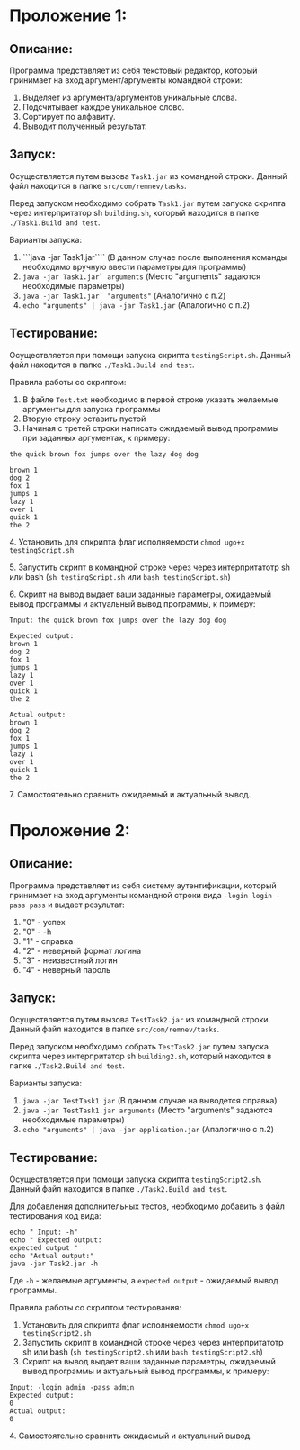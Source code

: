 # Проложение 1:
## Описание:
Программа представляет из себя текстовый редактор, который принимает на вход аргумент/аргументы командной строки:
1. Выделяет из аргумента/аргументов уникальные слова.
2. Подсчитывает каждое уникальное слово.
3. Сортирует по алфавиту.
4. Выводит полученный результат.
	
## Запуск:
Осуществляется путем вызова ```Task1.jar``` из командной строки. Данный файл находится в папке ```src/com/remnev/tasks```.

Перед запуском необходимо собрать ```Task1.jar``` путем запуска скрипта через интерпритатор sh ```building.sh```, который находится в папке ```./Task1.Build and test```.

Варианты запуска:

1. ```java -jar Task1.jar```` (В данном случае после выполнения команды необходимо вручную ввести параметры для программы)
2. ```java -jar Task1.jar` arguments``` (Место "arguments" задаются необходимые параметры)
3. ```java -jar Task1.jar` "arguments"``` (Аналогично с п.2)
4. ```echo "arguments" | java -jar Task1.jar``` (Апалогично с п.2)
	
## Тестирование:
Осуществляется при помощи запуска скрипта ```testingScript.sh```. Данный файл находится в папке ```./Task1.Build and test```.

Правила работы со скриптом:
1. В файле ```Test.txt``` необходимо в первой строке указать желаемые аргументы для запуска программы
2. Вторую строку оставить пустой
3. Начиная с третей строки написать ожидаемый вывод программы при заданных аргументах, к примеру:

```
the quick brown fox jumps over the lazy dog dog

brown 1
dog 2
fox 1
jumps 1
lazy 1
over 1
quick 1
the 2
```
	
4\. Установить для спкрипта флаг исполняемости ```chmod ugo+x testingScript.sh```

5\. Запустить скрипт в командной строке через через интерпритатотр sh или bash (```sh testingScript.sh``` или ```bash testingScript.sh```)

6\. Скрипт на вывод выдает ваши заданные параметры, ожидаемый вывод программы и актуальный вывод программы, к примеру:

```
Tnput: the quick brown fox jumps over the lazy dog dog

Expected output:
brown 1
dog 2
fox 1
jumps 1
lazy 1
over 1
quick 1
the 2

Actual output:
brown 1
dog 2
fox 1
jumps 1
lazy 1
over 1
quick 1
the 2
```
	
7\. Самостоятельно сравнить ожидаемый и актуальный вывод.

# Проложение 2:
## Описание:
Программа представляет из себя систему аутентификации, который принимает на вход аргументы командной строки вида ```-login login -pass pass```  и выдает результат:
1. "0" - успех
2. "0" - -h
3. "1" - справка
4. "2" - неверный формат логина
5. "3" - неизвестный логин
6. "4" - неверный пароль

## Запуск:
Осуществляется путем вызова ```TestTask2.jar``` из командной строки. Данный файл находится в папке ```src/com/remnev/tasks```.

Перед запуском необходимо собрать ```TestTask2.jar``` путем запуска скрипта через интерпритатор sh ```building2.sh```, который находится в папке ```./Task2.Build and test```.

Варианты запуска:
1. ```java -jar TestTask1.jar``` (В данном случае на выводется справка)
2. ```java -jar TestTask1.jar arguments``` (Место "arguments" задаются необходимые параметры)
3. ```echo "arguments" | java -jar application.jar``` (Апалогично с п.2)

## Тестирование:
Осуществляется при помощи запуска скрипта ```testingScript2.sh```. Данный файл находится в папке ```./Task2.Build and test```.

Для добавления дополнительных тестов, необходимо добавить в файл тестирования код вида:
```
echo " Input: -h"
echo " Expected output:
expected output "
echo "Actual output:"
java -jar Task2.jar -h

```
Где `-h` - желаемые аргументы, а `expected output` - ожидаемый вывод программы.

Правила работы со скриптом тестирования:
1. Установить для спкрипта флаг исполняемости ```chmod ugo+x testingScript2.sh```
2. Запустить скрипт в командной строке через через интерпритатотр sh или bash (```sh testingScript2.sh``` или ```bash testingScript2.sh```)
3. Скрипт на вывод выдает ваши заданные параметры, ожидаемый вывод программы и актуальный вывод программы, к примеру:
```
Input: -login admin -pass admin
Expected output:
0
Actual output:
0
```
4\. Самостоятельно сравнить ожидаемый и актуальный вывод.